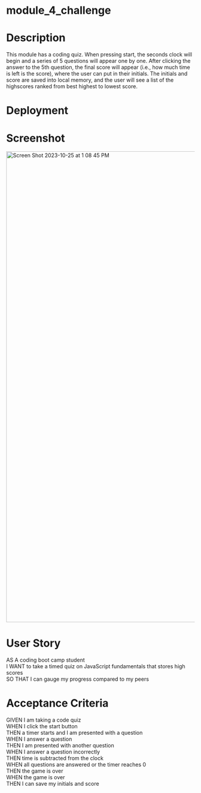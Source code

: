 # module_4_challenge

# Description
This module has a coding quiz. When pressing start, the seconds clock will begin and a series of 5 questions will appear one by one. After clicking the answer to the 5th question, the final score will appear (i.e., how much time is left is the score), where the user can put in their initials. The initials and score are saved into local memory, and the user will see a list of the highscores ranked from best highest to lowest score. 


# Deployment

# Screenshot
<img width="1256" alt="Screen Shot 2023-10-25 at 1 08 45 PM" src="https://github.com/jalland/module_4_challenge/assets/15932648/4321f4d2-cddb-43d2-8ea4-2f50fa3aab37">


# User Story
AS A coding boot camp student <br>
I WANT to take a timed quiz on JavaScript fundamentals that stores high scores<br>
SO THAT I can gauge my progress compared to my peers

# Acceptance Criteria
GIVEN I am taking a code quiz <br>
WHEN I click the start button <br>
THEN a timer starts and I am presented with a question <br>
WHEN I answer a question <br>
THEN I am presented with another question <br>
WHEN I answer a question incorrectly <br>
THEN time is subtracted from the clock <br>
WHEN all questions are answered or the timer reaches 0 <br>
THEN the game is over <br>
WHEN the game is over <br>
THEN I can save my initials and score
